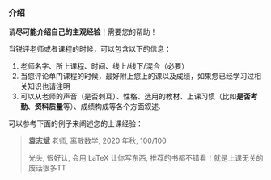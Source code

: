 ### 介绍

请**尽可能介绍自己的主观经验**！需要您的帮助！

当锐评老师或者课程的时候，可以包含以下的信息：

1. 老师名字、所上课程、时间、线上/线下/混合（必要）
2. 当您评论单门课程的时候，最好附上您上的课以及成绩，如果您已经学习过相关知识也请注明
3. 可以从老师的声音（是否刺耳）、性格、选用的教材、上课习惯（比如**是否考勤**、**资料质量**等）、成绩构成等各个方面叙述.

可以参考下面的例子来阐述您的上课经验：

> **袁志斌** 老师, 离散数学, 2020 年秋, 100/100
>
> 光头, 很好认, 会用 LaTeX 让你写东西, 推荐的书都不错看！就是上课无关的废话很多TT